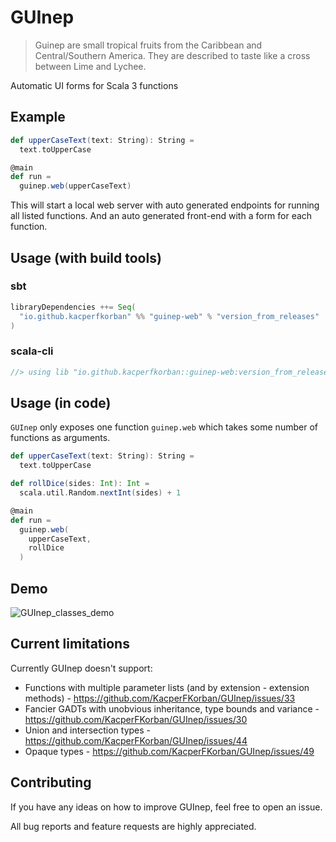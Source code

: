 # GUInep

> Guinep are small tropical fruits from the Caribbean and Central/Southern America. They are described to taste like a cross between Lime and Lychee. 

Automatic UI forms for Scala 3 functions

## Example

```scala
def upperCaseText(text: String): String =
  text.toUpperCase

@main
def run =
  guinep.web(upperCaseText)
```

This will start a local web server with auto generated endpoints for running all listed functions. And an auto generated front-end with a form for each function.

## Usage (with build tools)

### sbt

```scala
libraryDependencies ++= Seq(
  "io.github.kacperfkorban" %% "guinep-web" % "version_from_releases"
)
```

### scala-cli

```scala
//> using lib "io.github.kacperfkorban::guinep-web:version_from_releases"
```

## Usage (in code)

`GUInep` only exposes one function `guinep.web` which takes some number of functions as arguments.

```scala
def upperCaseText(text: String): String =
  text.toUpperCase

def rollDice(sides: Int): Int =
  scala.util.Random.nextInt(sides) + 1

@main
def run =
  guinep.web(
    upperCaseText,
    rollDice
  )
```

## Demo

![GUInep_classes_demo](https://github.com/KacperFKorban/GUInep/assets/39772805/556b6c1b-ea72-4089-8cbd-16f680484177)

## Current limitations

Currently GUInep doesn't support:
- Functions with multiple parameter lists (and by extension - extension methods) - https://github.com/KacperFKorban/GUInep/issues/33
- Fancier GADTs with unobvious inheritance, type bounds and variance - https://github.com/KacperFKorban/GUInep/issues/30
- Union and intersection types - https://github.com/KacperFKorban/GUInep/issues/44
- Opaque types - https://github.com/KacperFKorban/GUInep/issues/49

## Contributing

If you have any ideas on how to improve GUInep, feel free to open an issue.

All bug reports and feature requests are highly appreciated.
